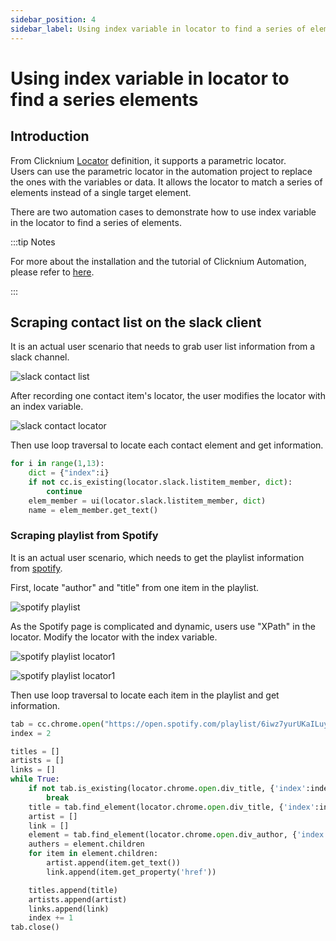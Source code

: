 ```yaml
---
sidebar_position: 4
sidebar_label: Using index variable in locator to find a series of elements
---
```

# Using index variable in locator to find a series elements
##  Introduction
From Clicknium [Locator](../concepts/locator.md) definition, it supports a parametric locator.   
Users can use the parametric locator in the automation project to replace the ones with the variables or data. It allows the locator to match a series of elements instead of a single target element.

There are two automation cases to demonstrate how to use index variable in the locator to find a series of elements. 

:::tip Notes

For more about the installation and the tutorial of Clicknium Automation, please refer to [here](https://www.clicknium.com/documents).

:::

## Scraping contact list on the slack client

It is an actual user scenario that needs to grab user list information from a slack channel. 

![slack contact list](img/slack_contact_list.png)

After recording one contact item's locator, the user modifies the locator with an index variable.

![slack contact locator](img/slack_locator.png)

Then use loop traversal to locate each contact element and get information.
```python
for i in range(1,13):
    dict = {"index":i}
    if not cc.is_existing(locator.slack.listitem_member, dict):
        continue
    elem_member = ui(locator.slack.listitem_member, dict)
    name = elem_member.get_text()
``` 

### Scraping playlist from Spotify
It is an actual user scenario, which needs to get the playlist information from [spotify](https://open.spotify.com/playlist/6iwz7yurUKaILuykiyeztu).

First, locate "author" and "title" from one item in the playlist.

![spotify playlist](img/spotify_playlist.png)

As the Spotify page is complicated and dynamic, users use "XPath" in the locator.
Modify the locator with the index variable.

![spotify playlist locator1](img/spofity_author_locator.png)

![spotify playlist locator1](img/spofity_title_locator.png)

Then use loop traversal to locate each item in the playlist and get information.
```python
tab = cc.chrome.open("https://open.spotify.com/playlist/6iwz7yurUKaILuykiyeztu")
index = 2

titles = []
artists = []
links = []
while True:
    if not tab.is_existing(locator.chrome.open.div_title, {'index':index}):
        break
    title = tab.find_element(locator.chrome.open.div_title, {'index':index}).get_text()
    artist = []
    link = []
    element = tab.find_element(locator.chrome.open.div_author, {'index':index})
    authers = element.children
    for item in element.children:
        artist.append(item.get_text())
        link.append(item.get_property('href'))

    titles.append(title)
    artists.append(artist)
    links.append(link)
    index += 1
tab.close()
```